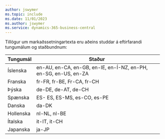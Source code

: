 ```yaml
---
author: jswymer
ms.topic: include
ms.date: 11/01/2023
ms.author: jswymer
ms.service: dynamics-365-business-central
---
```

Tillögur um markaðssetningartexta eru aðeins studdar á eftirfarandi tungumálum og staðbundnum:

|Tungumál|Staður|
|-|-|
|Íslenska|en-AU, en-CA, en-GB, en-IE, en-Í-NZ, en-PH, en-SG, en-US, en-ZA|
|Franska|fr-FR, fr-BE, Fr-CA, fr-CH|
|Þýska|de-DE, de-AT, de-CH|
|Spænska |ES- ES, ES-MS, es-CO, es-PE|
|Danska|da-DK|
|Hollenska|nl-NL, nl-BE|
|Ítalska|it-IT, it-CH|
|Japanska|ja-JP|
